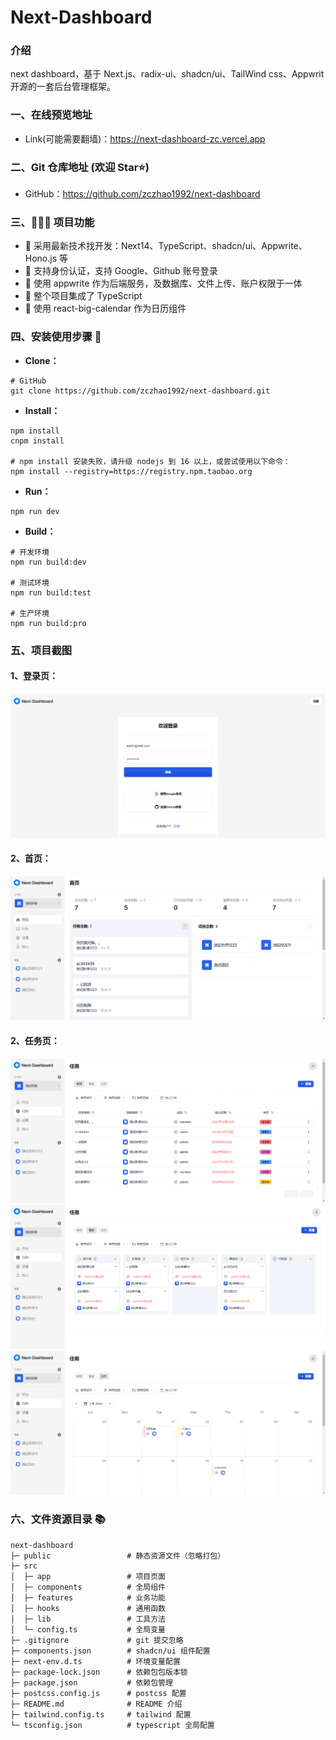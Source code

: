 # Next-Dashboard

### 介绍

next dashboard，基于 Next.js、radix-ui、shadcn/ui、TailWind css、Appwrit 开源的一套后台管理框架。

### 一、在线预览地址

- Link(可能需要翻墙)：https://next-dashboard-zc.vercel.app

### 二、Git 仓库地址 (欢迎 Star⭐)

- GitHub：https://github.com/zczhao1992/next-dashboard

### 三、🔨🔨🔨 项目功能

- 🚀 采用最新技术找开发：Next14、TypeScript、shadcn/ui、Appwrite、Hono.js 等
- 🚀 支持身份认证，支持 Google、Github 账号登录
- 🚀 使用 appwrite 作为后端服务，及数据库、文件上传、账户权限于一体
- 🚀 整个项目集成了 TypeScript
- 🚀 使用 react-big-calendar 作为日历组件

### 四、安装使用步骤 📑

- **Clone：**

```text
# GitHub
git clone https://github.com/zczhao1992/next-dashboard.git
```

- **Install：**

```text
npm install
cnpm install

# npm install 安装失败，请升级 nodejs 到 16 以上，或尝试使用以下命令：
npm install --registry=https://registry.npm.taobao.org
```

- **Run：**

```text
npm run dev
```

- **Build：**

```text
# 开发环境
npm run build:dev

# 测试环境
npm run build:test

# 生产环境
npm run build:pro
```

### 五、项目截图

#### 1、登录页：

![dashboard-login](./public/login.png)

#### 2、首页：

![dashboard-home](./public/home.png)

#### 2、任务页：

![dashboard-table](./public/table.png)
![dashboard-kanban](./public/kanban.png)
![dashboard-calendar](./public/calendar.png)

### 六、文件资源目录 📚

```text
next-dashboard
├─ public                 # 静态资源文件（忽略打包）
├─ src
│  ├─ app                 # 项目页面
│  ├─ components          # 全局组件
│  ├─ features            # 业务功能
│  ├─ hooks               # 通用函数
│  ├─ lib                 # 工具方法
│  └─ config.ts           # 全局变量
├─ .gitignore             # git 提交忽略
├─ components.json        # shadcn/ui 组件配置
├─ next-env.d.ts          # 环境变量配置
├─ package-lock.json      # 依赖包包版本锁
├─ package.json           # 依赖包管理
├─ postcss.config.js      # postcss 配置
├─ README.md              # README 介绍
├─ tailwind.config.ts     # tailwind 配置
└─ tsconfig.json          # typescript 全局配置
```
